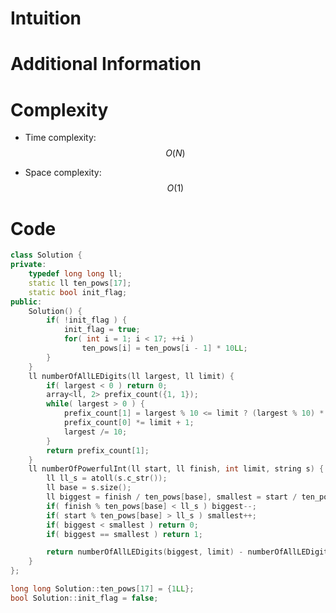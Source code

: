 # Intuition

# Additional Information

# Complexity
- Time complexity: $$O(N)$$
<!-- Add your time complexity here, e.g. $$O(n)$$ -->

- Space complexity: $$O(1)$$
<!-- Add your space complexity here, e.g. $$O(n)$$ -->

# Code
```cpp
class Solution {
private:
    typedef long long ll;
    static ll ten_pows[17];
    static bool init_flag;
public:
    Solution() {
        if( !init_flag ) {
            init_flag = true;
            for( int i = 1; i < 17; ++i ) 
                ten_pows[i] = ten_pows[i - 1] * 10LL;
        }
    }
    ll numberOfAllLEDigits(ll largest, ll limit) {
        if( largest < 0 ) return 0;
        array<ll, 2> prefix_count({1, 1});
        while( largest > 0 ) {
            prefix_count[1] = largest % 10 <= limit ? (largest % 10) * prefix_count[0] + prefix_count[1] : (limit + 1) * prefix_count[0];
            prefix_count[0] *= limit + 1;
            largest /= 10;
        }
        return prefix_count[1];
    }
    ll numberOfPowerfulInt(ll start, ll finish, int limit, string s) {
        ll ll_s = atoll(s.c_str());
        ll base = s.size();
        ll biggest = finish / ten_pows[base], smallest = start / ten_pows[base];
        if( finish % ten_pows[base] < ll_s ) biggest--;
        if( start % ten_pows[base] > ll_s ) smallest++;
        if( biggest < smallest ) return 0;
        if( biggest == smallest ) return 1;

        return numberOfAllLEDigits(biggest, limit) - numberOfAllLEDigits(smallest - 1, limit);
    }
};

long long Solution::ten_pows[17] = {1LL};
bool Solution::init_flag = false;
```
